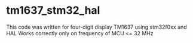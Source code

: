 # tm1637_stm32_hal

This code was written for four-digit display TM1637
using stm32f0xx and HAL
Works correctly only on frequency of MCU <= 32 MHz
